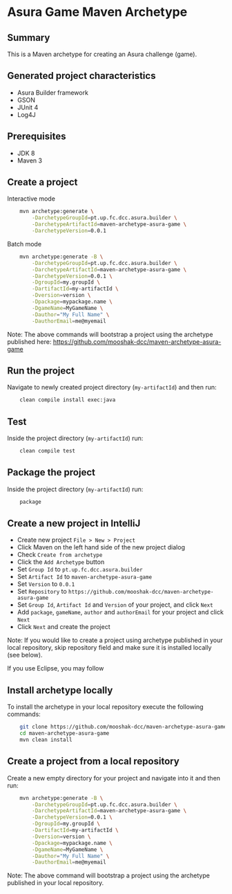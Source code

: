 Asura Game Maven Archetype
======================================

Summary
-------
This is a Maven archetype for creating an Asura challenge (game).

Generated project characteristics
-------------------------
* Asura Builder framework
* GSON
* JUnit 4
* Log4J

Prerequisites
-------------

- JDK 8
- Maven 3

Create a project
----------------

Interactive mode

```bash
    mvn archetype:generate \
        -DarchetypeGroupId=pt.up.fc.dcc.asura.builder \
        -DarchetypeArtifactId=maven-archetype-asura-game \
        -DarchetypeVersion=0.0.1
```

Batch mode

```bash
    mvn archetype:generate -B \
        -DarchetypeGroupId=pt.up.fc.dcc.asura.builder \
        -DarchetypeArtifactId=maven-archetype-asura-game \
        -DarchetypeVersion=0.0.1 \
        -DgroupId=my.groupId \
        -DartifactId=my-artifactId \
        -Dversion=version \
        -Dpackage=mypackage.name \
        -DgameName=MyGameName \
        -Dauthor="My Full Name" \
        -DauthorEmail=me@myemail
```

Note: The above commands will bootstrap a project using the archetype published here: https://github.com/mooshak-dcc/maven-archetype-asura-game

Run the project
----------------

Navigate to newly created project directory (`my-artifactId`) and then run:

```bash
	clean compile install exec:java
```

Test
----

Inside the project directory (`my-artifactId`) run:

```bash
	clean compile test
```


Package the project
-------------------

Inside the project directory (`my-artifactId`) run:

```bash
	package
```

Create a new project in IntelliJ
--------------------------------

* Create new project `File > New > Project`
* Click Maven on the left hand side of the new project dialog
* Check `Create from archetype`
* Click the `Add Archetype` button
* Set `Group Id` to `pt.up.fc.dcc.asura.builder`
* Set `Artifact Id` to `maven-archetype-asura-game`
* Set `Version` to `0.0.1`
* Set `Repository` to `https://github.com/mooshak-dcc/maven-archetype-asura-game`
* Set  `Group Id`, `Artifact Id` and `Version` of your project, and click `Next`
* Add `package`, `gameName`, `author` and `authorEmail` for your project  and click `Next`
* Click `Next` and create the project

Note: If you would like to create a project using archetype published in your local repository, skip repository field and make sure it is installed locally (see below).

If you use Eclipse, you may follow 


Install archetype locally
-------------------------

To install the archetype in your local repository execute the following commands:

```bash
    git clone https://github.com/mooshak-dcc/maven-archetype-asura-game
    cd maven-archetype-asura-game
    mvn clean install
```

Create a project from a local repository
----------------------------------------

Create a new empty directory for your project and navigate into it and then run:

```bash
    mvn archetype:generate -B \
        -DarchetypeGroupId=pt.up.fc.dcc.asura.builder \
        -DarchetypeArtifactId=maven-archetype-asura-game \
        -DarchetypeVersion=0.0.1 \
        -DgroupId=my.groupId \
        -DartifactId=my-artifactId \
        -Dversion=version \
        -Dpackage=mypackage.name \
        -DgameName=MyGameName \
        -Dauthor="My Full Name" \
        -DauthorEmail=me@myemail
```

Note: The above command will bootstrap a project using the archetype published in your local repository.

